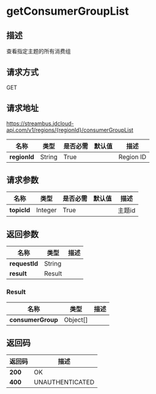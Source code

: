 # getConsumerGroupList


## 描述
查看指定主题的所有消费组

## 请求方式
GET

## 请求地址
https://streambus.jdcloud-api.com/v1/regions/{regionId}/consumerGroupList

|名称|类型|是否必需|默认值|描述|
|---|---|---|---|---|
|**regionId**|String|True||Region ID|

## 请求参数
|名称|类型|是否必需|默认值|描述|
|---|---|---|---|---|
|**topicId**|Integer|True||主题id|


## 返回参数
|名称|类型|描述|
|---|---|---|
|**requestId**|String||
|**result**|Result||


### <a name="Result">Result</a>
|名称|类型|描述|
|---|---|---|
|**consumerGroup**|Object[]||

## 返回码
|返回码|描述|
|---|---|
|**200**|OK|
|**400**|UNAUTHENTICATED|
